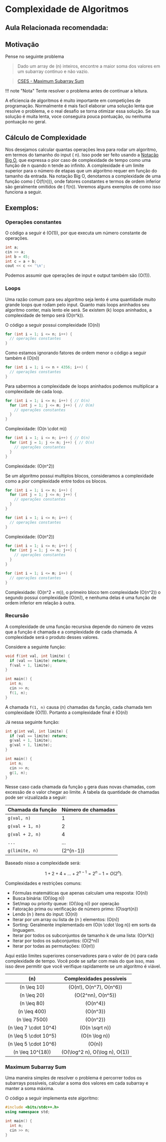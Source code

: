 # Complexidade de Algoritmos

## Aula Relacionada recomendada:

## Motivação
Pense no seguinte problema

> Dado um array de \(n\) inteiros, encontre a maior soma dos valores em um subarray continuo e não vazio.

> [CSES - Maximum Subarray Sum](https://cses.fi/problemset/task/1643)

!!! note "Nota"
    Tente resolver o problema antes de continuar a leitura.

A eficiencia de algoritmos é muito importante em competições de programação. Normalmente é mais facil elaborar uma solução lenta que resolve o problema, e o real desafio se torna otimizar essa solução. Se sua solução é muita lenta, voce conseguira pouca pontuação, ou nenhuma pontuação no geral.

## Cálculo de Complexidade
Nos desejamos calcular quantas operações leva para rodar um algoritmo, em termos do tamanho do input \( n\). Isso pode ser feito usando a [Notação Big O](https://en.wikipedia.org/wiki/Big_O_notation), que expressa o pior caso de complexidade de tempo como uma função de n quando n tende ao infinito. A complexidade é um limite superior para o número de etapas que um algoritmo requer em função do tamanho da entrada. Na notação Big O, denotamos a complexidade de uma função como \( O(f(n))\), onde fatores constantes e termos de ordem inferior são geralmente omitidos de \( f(n)\). Veremos alguns exemplos de como isso funciona a seguir.

## Exemplos:
### Operações constantes

O código a seguir é \(O(1)\), por que executa um número constante de operações.

```cpp linenums="1"
int a;
cin >> a;
int b = 45;
int c = a + b;
cout << c << '\n';
```
Podemos assumir que operações de input e output também são \(O(1)\).

### Loops
Uma razão comum para seu algoritmo seja lento é uma quantidade muito grande loops que rodam pelo input. Quanto mais loops aninhados seu algoritmo conter, mais lento ele será. Se existem \(k\) loops aninhados, a complexidade de tempo será \(O(n^k)\).

O código a seguir possui complexidade \(O(n)\)

```cpp linenums="1"
for (int i = 1; i <= n; i++) {
  // operações constantes
}
```

Como estamos ignorando fatores de ordem menor o código a seguir também é \(O(n)\)

```cpp linenums="1"
for (int i = 1; i <= n + 4356; i++) {
  // operações constantes
}
```

Para sabermos a complexidade de loops aninhados podemos multiplicar a complexidade de cada loop.

```cpp linenums="1"
for (int i = 1; i <= n; i++) { // O(n)
  for (int j = 1; j <= m; j++) { // O(m)
    // operações constantes
  }
}
```
Complexidade: \(O(n \cdot m)\)


```cpp linenums="1"
for (int i = 1; i <= n; i++) { // O(n)
  for (int j = 1; j <= n; j++) { // O(n)
    // operações constantes
  }
}
```
Complexidade: \(O(n^2)\)

Se um algoritmo possui multiplos blocos, consideramos a complexidade como a pior complexidade entre todos os blocos.

```cpp linenums="1"
for (int i = 1; i <= n; i++) {
  for (int j = 1; j <= n; j++) {
    // operações constantes
  }
}

for (int i = 1; i <= n; i++) {
  // operações constantes
}
```
Complexidade: \(O(n^2)\)


```cpp linenums="1"
for (int i = 1; i <= n; i++) {
  for (int j = 1; j <= n; j++) {
    // operações constantes
  }
}

for (int i = 1; i <= m; i++) {
  // operações constantes
}
```
Complexidade: \(O(n^2 + m)\), o primeiro bloco tem complexidade \(O(n^2)\) o segundo possui complexidade \(O(m)\), e nenhuma delas é uma função de ordem inferior em relação à outra.

### Recursão
A complexidade de uma função recursiva depende do número de vezes que a função é chamada e a complexidade de cada chamada. A complexidade será o produto desses valores.

Considere a seguinte função:
```cpp linenums="1"
void f(int val, int limite) {
  if (val == limite) return;
  f(val + 1, limite);
}

int main() {
  int n;
  cin >> n;
  f(1, n);
}
```
A chamada `f(1, n)` causa \(n\) chamadas da função, cada chamada tem complexidade \(O(1)\). Portanto a complexidade final é \(O(n)\)

Já nessa seguinte função:
```cpp linenums="1"
int g(int val, int limite) {
  if (val == limite) return;
  g(val + 1, limite);
  g(val + 1, limite);
}

int main() {
  int n;
  cin >> n;
  g(1, n);
}
```
Nesse caso cada chamada da função ``g`` gera duas novas chamadas, com excessão de o valor chegar ao limite.
A tabela da quantidade de chamadas pode ser vizualizada a seguir:

| Chamada da função     | Número de chamadas                          |
| ----------- | ------------------------------------ |
| `g(val, n)`       | 1  |
| `g(val + 1, n)`   | 2 |
| `g(val + 2, n)`   | 4 |
| `...`             |...|
| `g(limite, n)`| \(2^{n-1}\) |

Baseado nisso a complexidade será:

$$ 1 + 2 + 4 + ... + 2^{n - 1} = 2^n-1 = O(2^n). $$

Complexidades e restrições comuns:

- Fórmulas matemáticas que apenas calculam uma resposta: \(O(n)\)
- Busca binária: \(O(\log n)\)
- Set/map ou priority queue: \(O(\log n)\) por operação
- Fatoração prima ou verificação de número primo: \(O\sqrt{n}\)
- Lendo \(n \) itens do input: \(O(n)\) 
- Iterar por um array ou lista de \(n \) elementos: \(O(n)\)
- Sorting: Geralmente implementado em \(O(n \cdot \log n)\) em sorts da linguagem.
- Iterar por todos os subconjuntos de tamanho k de uma lista: \(O(n^k)\)
- Iterar por todos os subconjuntos: \(O(2^n)\)
- Iterar por todas as permutações: \(O(n!)\)

Aqui estão limites superiores conservadores para o valor de \(n\) para cada complexidade de tempo.
Você pode se safar com mais do que isso, mas isso deve permitir que você verifique rapidamente se um algoritmo é viável.


| \(n\)                      | Complexidades possíveis          |
| :----------------------: | :--------------------------------: |
| \(n \leq 10\)          | \(O(n!), O(n^7), O(n^6)\)        |
| \(n \leq 20\)          | \(O(2^nn), O(n^5)\)              |
| \(n \leq 80\)          | \(O(n^4)\)                       |
| \(n \leq 400\)         | \(O(n^3)\)                       |
| \(n \leq 7500\)        | \(O(n^2)\)                       |
| \(n \leq 7 \cdot 10^4\)| \(O(n \sqrt n)\)                 |
| \(n \leq 5 \cdot 10^5\)| \(O(n \log n)\)                  |
| \(n \leq 5 \cdot 10^6\)| \(O(n)\)                         |
| \(n \leq 10^{18}\)     | \(O(\log^2 n), O(\log n), O(1)\) |

### Maximum Subarray Sum
Uma maneira simples de resolver o problema é percorrer todos os subarrays possíveis, calcular a soma dos valores em cada subarray e manter a soma máxima.

O código a seguir implementa este algoritmo:
```cpp title="CSES1643.cpp" linenums="1"
#include <bits/stdc++.h>
using namespace std;

int main() {
  int n;
  cin >> n;
}
```